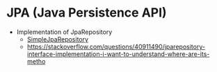 # JPA (Java Persistence API)

- Implementation of JpaRepository
    - [SimpleJpaRepository](https://github.com/spring-projects/spring-data-jpa/blob/main/src/main/java/org/springframework/data/jpa/repository/support/SimpleJpaRepository.java)
    - https://stackoverflow.com/questions/40911490/jparepository-interface-implementation-i-want-to-understand-where-are-its-metho
